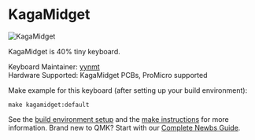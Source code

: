 # KagaMidget

![KagaMidget](https://raw.githubusercontent.com/yynmt/KagaMidget/master/images/main_image.jpg)

KagaMidget is 40% tiny keyboard.

Keyboard Maintainer: [yynmt](https://github.com/yynmt)  
Hardware Supported:  KagaMidget PCBs, ProMicro supported  

Make example for this keyboard (after setting up your build environment):

    make kagamidget:default

See the [build environment setup](https://docs.qmk.fm/#/getting_started_build_tools) and the [make instructions](https://docs.qmk.fm/#/getting_started_make_guide) for more information. Brand new to QMK? Start with our [Complete Newbs Guide](https://docs.qmk.fm/#/newbs).

